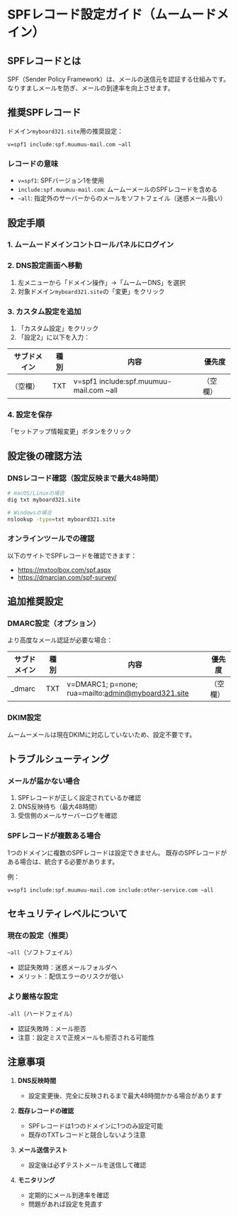# SPFレコード設定ガイド（ムームードメイン）

## SPFレコードとは
SPF（Sender Policy Framework）は、メールの送信元を認証する仕組みです。
なりすましメールを防ぎ、メールの到達率を向上させます。

## 推奨SPFレコード

ドメイン`myboard321.site`用の推奨設定：

```
v=spf1 include:spf.muumuu-mail.com ~all
```

### レコードの意味
- `v=spf1`: SPFバージョン1を使用
- `include:spf.muumuu-mail.com`: ムームーメールのSPFレコードを含める
- `~all`: 指定外のサーバーからのメールをソフトフェイル（迷惑メール扱い）

## 設定手順

### 1. ムームードメインコントロールパネルにログイン

### 2. DNS設定画面へ移動
1. 左メニューから「ドメイン操作」→「ムームーDNS」を選択
2. 対象ドメイン`myboard321.site`の「変更」をクリック

### 3. カスタム設定を追加
1. 「カスタム設定」をクリック
2. 「設定2」に以下を入力：

| サブドメイン | 種別 | 内容 | 優先度 |
|------------|------|------|--------|
| （空欄）    | TXT  | v=spf1 include:spf.muumuu-mail.com ~all | （空欄） |

### 4. 設定を保存
「セットアップ情報変更」ボタンをクリック

## 設定後の確認方法

### DNSレコード確認（設定反映まで最大48時間）
```bash
# macOS/Linuxの場合
dig txt myboard321.site

# Windowsの場合
nslookup -type=txt myboard321.site
```

### オンラインツールでの確認
以下のサイトでSPFレコードを確認できます：
- https://mxtoolbox.com/spf.aspx
- https://dmarcian.com/spf-survey/

## 追加推奨設定

### DMARC設定（オプション）
より高度なメール認証が必要な場合：

| サブドメイン | 種別 | 内容 | 優先度 |
|------------|------|------|--------|
| _dmarc     | TXT  | v=DMARC1; p=none; rua=mailto:admin@myboard321.site | （空欄） |

### DKIM設定
ムームーメールは現在DKIMに対応していないため、設定不要です。

## トラブルシューティング

### メールが届かない場合
1. SPFレコードが正しく設定されているか確認
2. DNS反映待ち（最大48時間）
3. 受信側のメールサーバーログを確認

### SPFレコードが複数ある場合
1つのドメインに複数のSPFレコードは設定できません。
既存のSPFレコードがある場合は、統合する必要があります。

例：
```
v=spf1 include:spf.muumuu-mail.com include:other-service.com ~all
```

## セキュリティレベルについて

### 現在の設定（推奨）
`~all`（ソフトフェイル）
- 認証失敗時：迷惑メールフォルダへ
- メリット：配信エラーのリスクが低い

### より厳格な設定
`-all`（ハードフェイル）
- 認証失敗時：メール拒否
- 注意：設定ミスで正規メールも拒否される可能性

## 注意事項

1. **DNS反映時間**
   - 設定変更後、完全に反映されるまで最大48時間かかる場合があります

2. **既存レコードの確認**
   - SPFレコードは1つのドメインに1つのみ設定可能
   - 既存のTXTレコードと競合しないよう注意

3. **メール送信テスト**
   - 設定後は必ずテストメールを送信して確認

4. **モニタリング**
   - 定期的にメール到達率を確認
   - 問題があれば設定を見直す